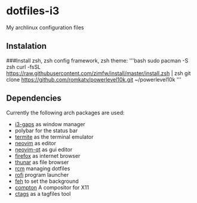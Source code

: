 # dotfiles-i3

My archlinux configuration files

## Instalation

###Install zsh, zsh config framework, zsh theme:
'''bash
sudo pacman -S zsh
curl -fsSL https://raw.githubusercontent.com/zimfw/install/master/install.zsh | zsh
git clone https://github.com/romkatv/powerlevel10k.git ~/powerlevel10k
'''


## Dependencies
Currently the following arch packages are used:
- [i3-gaps](https://github.com/Airblader/i3) as window manager
- polybar for the status bar
- [termite](https://github.com/thestinger/termite) as the terminal emulator
- [neovim](https://github.com/neovim/neovim) as editor
- [neovim-qt](https://github.com/equalsraf/neovim-qt) as gui editor
- [firefox](https://www.mozilla.org/pl/firefox/) as internet browser
- [thunar](https://wiki.archlinux.org/index.php/Thunar) as file browser
- [rcm](https://github.com/thoughtbot/rcm) managing dotfiles
- [rofi](https://github.com/davatorium/rofi) program launcher
- [feh](https://github.com/derf/feh) to set the background
- [compton](https://github.com/chjj/compton) A compositor for X11
- [ctags](https://ctags.io/) as a tagfiles tool
